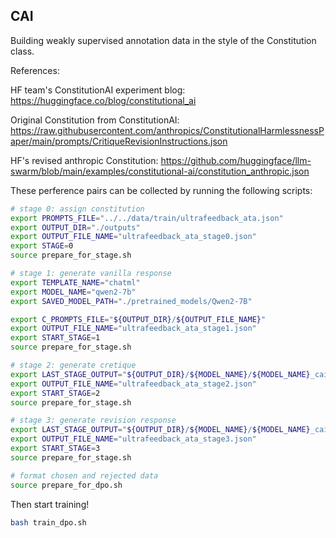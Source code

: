 ## CAI
Building weakly supervised annotation data in the style of the Constitution class.

References:

HF team's ConstitutionAI experiment blog: https://huggingface.co/blog/constitutional_ai

Original Constitution from ConstitutionAI: https://raw.githubusercontent.com/anthropics/ConstitutionalHarmlessnessPaper/main/prompts/CritiqueRevisionInstructions.json

HF's revised anthropic Constitution: https://github.com/huggingface/llm-swarm/blob/main/examples/constitutional-ai/constitution_anthropic.json

These perference pairs can be collected by running the following scripts:

```bash
# stage 0: assign constitution
export PROMPTS_FILE="../../data/train/ultrafeedback_ata.json"
export OUTPUT_DIR="./outputs"
export OUTPUT_FILE_NAME="ultrafeedback_ata_stage0.json"
export STAGE=0
source prepare_for_stage.sh

```

```bash
# stage 1: generate vanilla response
export TEMPLATE_NAME="chatml"
export MODEL_NAME="qwen2-7b"
export SAVED_MODEL_PATH="./pretrained_models/Qwen2-7B"

export C_PROMPTS_FILE="${OUTPUT_DIR}/${OUTPUT_FILE_NAME}"
export OUTPUT_FILE_NAME="ultrafeedback_ata_stage1.json"
export START_STAGE=1
source prepare_for_stage.sh
```

```bash
# stage 2: generate cretique
export LAST_STAGE_OUTPUT="${OUTPUT_DIR}/${MODEL_NAME}/${MODEL_NAME}_cai_stage${START_STAGE}_${OUTPUT_FILE_NAME}"
export OUTPUT_FILE_NAME="ultrafeedback_ata_stage2.json"
export START_STAGE=2
source prepare_for_stage.sh
```

```bash
# stage 3: generate revision response
export LAST_STAGE_OUTPUT="${OUTPUT_DIR}/${MODEL_NAME}/${MODEL_NAME}_cai_stage${START_STAGE}_${OUTPUT_FILE_NAME}"
export OUTPUT_FILE_NAME="ultrafeedback_ata_stage3.json"
export START_STAGE=3
source prepare_for_stage.sh
```

```bash
# format chosen and rejected data
source prepare_for_dpo.sh
```

Then start training!

```bash
bash train_dpo.sh
```
